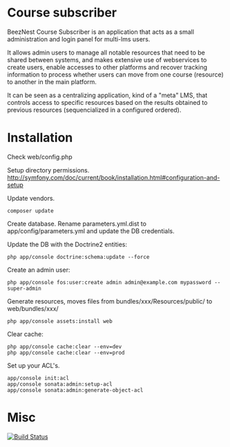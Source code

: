 Course subscriber
=================

BeezNest Course Subscriber is an application that acts as a small administration and login panel for multi-lms users.

It allows admin users to manage all notable resources that need to be shared between systems, and makes extensive use of webservices to create users, enable accesses to other platforms and recover tracking information to process whether users can move from one course (resource) to another in the main platform.

It can be seen as a centralizing application, kind of a "meta" LMS, that controls access to specific resources based on the results obtained to previous resources (sequencialized in a configured ordered).

Installation
=================

Check web/config.php

Setup directory permissions.
http://symfony.com/doc/current/book/installation.html#configuration-and-setup

Update vendors.
```
composer update
```

Create database.
Rename parameters.yml.dist to app/config/parameters.yml and update the DB credentials.

Update the DB with the Doctrine2 entities:
```
php app/console doctrine:schema:update --force
```

Create an admin user:
```
php app/console fos:user:create admin admin@example.com mypassword --super-admin
```

Generate resources, moves files from bundles/xxx/Resources/public/ to web/bundles/xxx/
```
php app/console assets:install web
```

Clear cache:
```
php app/console cache:clear --env=dev
php app/console cache:clear --env=prod
```

Set up your ACL's.
```
app/console init:acl
app/console sonata:admin:setup-acl
app/console sonata:admin:generate-object-acl
```

Misc
====

[![Build Status](https://api.travis-ci.org/beeznest/course-subscriber.png)](https://api.travis-ci.org/beeznest/course-subscriber)
